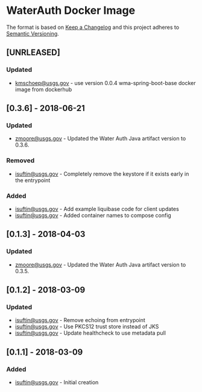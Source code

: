 # WaterAuth Docker Image

The format is based on [Keep a Changelog](http://keepachangelog.com/)
and this project adheres to [Semantic Versioning](http://semver.org/).

## [UNRLEASED]
### Updated
- kmschoep@usgs.gov - use version 0.0.4 wma-spring-boot-base docker image from dockerhub

## [0.3.6] - 2018-06-21
### Updated
- zmoore@usgs.gov - Updated the Water Auth Java artifact version to 0.3.6.
### Removed
- isuftin@usgs.gov - Completely remove the keystore if it exists early in the
  entrypoint
### Added
- isuftin@usgs.gov - Add example liquibase code for client updates
- isuftin@usgs.gov - Added container names to compose config

## [0.1.3] - 2018-04-03
### Updated
- zmoore@usgs.gov - Updated the Water Auth Java artifact version to 0.3.5.

## [0.1.2] - 2018-03-09
### Updated
- isuftin@usgs.gov - Remove echoing from entrypoint
- isuftin@usgs.gov - Use PKCS12 trust store instead of JKS
- isuftin@usgs.gov - Update healthcheck to use metadata pull

## [0.1.1] - 2018-03-09
### Added
- isuftin@usgs.gov - Initial creation

